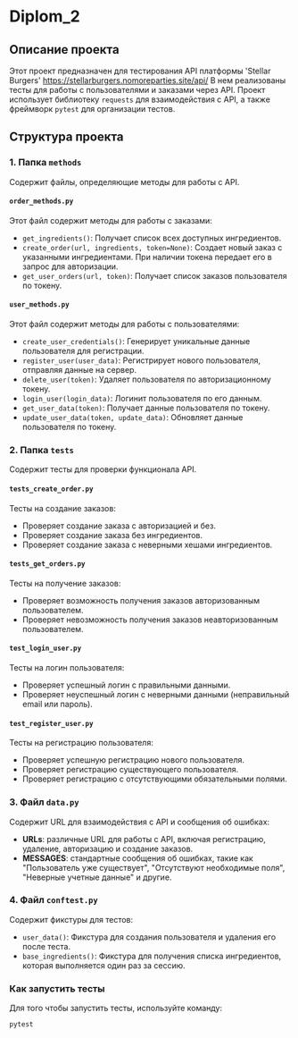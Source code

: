# Diplom_2

## Описание проекта

Этот проект предназначен для тестирования API платформы 'Stellar Burgers'
https://stellarburgers.nomoreparties.site/api/
В нем реализованы тесты для работы с пользователями и заказами через API. 
Проект использует библиотеку `requests` для взаимодействия с API,
а также фреймворк `pytest` для организации тестов.

## Структура проекта

### 1. **Папка `methods`**

Содержит файлы, определяющие методы для работы с API.

#### `order_methods.py`
Этот файл содержит методы для работы с заказами:
- `get_ingredients()`: Получает список всех доступных ингредиентов.
- `create_order(url, ingredients, token=None)`: Создает новый заказ с указанными ингредиентами. При наличии токена передает его в запрос для авторизации.
- `get_user_orders(url, token)`: Получает список заказов пользователя по токену.

#### `user_methods.py`
Этот файл содержит методы для работы с пользователями:
- `create_user_credentials()`: Генерирует уникальные данные пользователя для регистрации.
- `register_user(user_data)`: Регистрирует нового пользователя, отправляя данные на сервер.
- `delete_user(token)`: Удаляет пользователя по авторизационному токену.
- `login_user(login_data)`: Логинит пользователя по его данным.
- `get_user_data(token)`: Получает данные пользователя по токену.
- `update_user_data(token, update_data)`: Обновляет данные пользователя по токену.

### 2. **Папка `tests`**

Содержит тесты для проверки функционала API.

#### `tests_create_order.py`
Тесты на создание заказов:
- Проверяет создание заказа с авторизацией и без.
- Проверяет создание заказа без ингредиентов.
- Проверяет создание заказа с неверными хешами ингредиентов.

#### `tests_get_orders.py`
Тесты на получение заказов:
- Проверяет возможность получения заказов авторизованным пользователем.
- Проверяет невозможность получения заказов неавторизованным пользователем.

#### `test_login_user.py`
Тесты на логин пользователя:
- Проверяет успешный логин с правильными данными.
- Проверяет неуспешный логин с неверными данными (неправильный email или пароль).

#### `test_register_user.py`
Тесты на регистрацию пользователя:
- Проверяет успешную регистрацию нового пользователя.
- Проверяет регистрацию существующего пользователя.
- Проверяет регистрацию с отсутствующими обязательными полями.

### 3. **Файл `data.py`**

Содержит URL для взаимодействия с API и сообщения об ошибках:
- **URLs**: различные URL для работы с API, включая регистрацию, удаление, авторизацию и создание заказов.
- **MESSAGES**: стандартные сообщения об ошибках, такие как "Пользователь уже существует", "Отсутствуют необходимые поля", "Неверные учетные данные" и другие.

### 4. **Файл `conftest.py`**

Содержит фикстуры для тестов:
- `user_data()`: Фикстура для создания пользователя и удаления его после теста.
- `base_ingredients()`: Фикстура для получения списка ингредиентов, которая выполняется один раз за сессию.

### Как запустить тесты

Для того чтобы запустить тесты, используйте команду:
```bash
pytest

